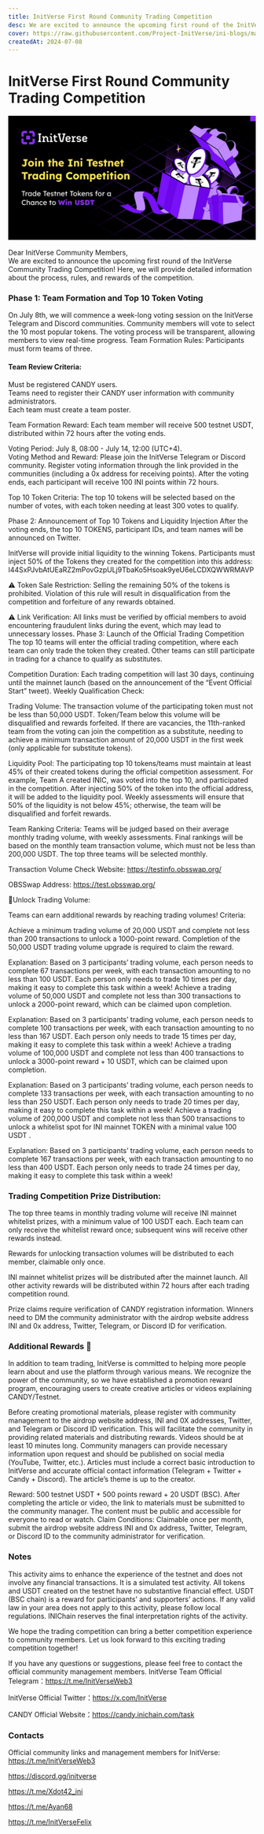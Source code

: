 ```yaml
---
title: InitVerse First Round Community Trading Competition
desc: We are excited to announce the upcoming first round of the InitVerse Community Trading Competition! Here, we will provide detailed information about the process, rules, and rewards of the competition.
cover: https://raw.githubusercontent.com/Project-InitVerse/ini-blogs/main/blogs/resources/images/20240708001.png
createdAt: 2024-07-08
---
```

# InitVerse First Round Community Trading Competition

![image](https://raw.githubusercontent.com/Project-InitVerse/ini-blogs/main/blogs/resources/images/20240708001.png)

Dear InitVerse Community Members,<br>
We are excited to announce the upcoming first round of the InitVerse Community Trading Competition! Here, we will provide detailed information about the process, rules, and rewards of the competition.

### Phase 1: Team Formation and Top 10 Token Voting
On July 8th, we will commence a week-long voting session on the InitVerse Telegram and Discord communities. Community members will vote to select the 10 most popular tokens. The voting process will be transparent, allowing members to view real-time progress.
Team Formation Rules: Participants must form teams of three.

#### Team Review Criteria:

Must be registered CANDY users.<br>
Teams need to register their CANDY user information with community administrators.<br>
Each team must create a team poster.

Team Formation Reward: Each team member will receive 500 testnet USDT, distributed within 72 hours after the voting ends.

Voting Period: July 8, 08:00 - July 14, 12:00 (UTC+4).<br>
Voting Method and Reward: Please join the InitVerse Telegram or Discord community. Register voting information through the link provided in the communities (including a 0x address for receiving points). After the voting ends, each participant will receive 100 INI points within 72 hours.

Top 10 Token Criteria: The top 10 tokens will be selected based on the number of votes, with each token needing at least 300 votes to qualify.

Phase 2: Announcement of Top 10 Tokens and Liquidity Injection
After the voting ends, the top 10 TOKENS, participant IDs, and team names will be announced on Twitter.

InitVerse will provide initial liquidity to the winning Tokens. Participants must inject 50% of the Tokens they created for the competition into this address: I44SxPJvbAtUEaRZ2mPovGzpULj9TbaKo5Hsoak9yeU6eLCDXQWWRMAVP

⚠️ Token Sale Restriction: Selling the remaining 50% of the tokens is prohibited. Violation of this rule will result in disqualification from the competition and forfeiture of any rewards obtained.

⚠️ Link Verification: All links must be verified by official members to avoid encountering fraudulent links during the event, which may lead to unnecessary losses.
Phase 3: Launch of the Official Trading Competition
The top 10 teams will enter the official trading competition, where each team can only trade the token they created. Other teams can still participate in trading for a chance to qualify as substitutes.

Competition Duration: Each trading competition will last 30 days, continuing until the mainnet launch (based on the announcement of the “Event Official Start” tweet).
Weekly Qualification Check:

Trading Volume: The transaction volume of the participating token must not be less than 50,000 USDT. Token/Team below this volume will be disqualified and rewards forfeited. If there are vacancies, the 11th-ranked team from the voting can join the competition as a substitute, needing to achieve a minimum transaction amount of 20,000 USDT in the first week (only applicable for substitute tokens).

Liquidity Pool: The participating top 10 tokens/teams must maintain at least 45% of their created tokens during the official competition assessment. For example, Team A created INIC, was voted into the top 10, and participated in the competition. After injecting 50% of the token into the official address, it will be added to the liquidity pool. Weekly assessments will ensure that 50% of the liquidity is not below 45%; otherwise, the team will be disqualified and forfeit rewards.

Team Ranking Criteria: Teams will be judged based on their average monthly trading volume, with weekly assessments. Final rankings will be based on the monthly team transaction volume, which must not be less than 200,000 USDT. The top three teams will be selected monthly.

Transaction Volume Check Website: https://testinfo.obsswap.org/

OBSSwap Address: https://test.obsswap.org/

💪Unlock Trading Volume:

Teams can earn additional rewards by reaching trading volumes!
Criteria:

Achieve a minimum trading volume of 20,000 USDT and complete not less than 200 transactions to unlock a 1000-point reward. Completion of the 50,000 USDT trading volume upgrade is required to claim the reward.

Explanation: Based on 3 participants’ trading volume, each person needs to complete 67 transactions per week, with each transaction amounting to no less than 100 USDT. Each person only needs to trade 10 times per day, making it easy to complete this task within a week!
Achieve a trading volume of 50,000 USDT and complete not less than 300 transactions to unlock a 2000-point reward, which can be claimed upon completion.

Explanation: Based on 3 participants’ trading volume, each person needs to complete 100 transactions per week, with each transaction amounting to no less than 167 USDT. Each person only needs to trade 15 times per day, making it easy to complete this task within a week!
Achieve a trading volume of 100,000 USDT and complete not less than 400 transactions to unlock a 3000-point reward + 10 USDT, which can be claimed upon completion.

Explanation: Based on 3 participants’ trading volume, each person needs to complete 133 transactions per week, with each transaction amounting to no less than 250 USDT. Each person only needs to trade 20 times per day, making it easy to complete this task within a week!
Achieve a trading volume of 200,000 USDT and complete not less than 500 transactions to unlock a whitelist spot for INI mainnet TOKEN with a minimal value 100 USDT .

Explanation: Based on 3 participants’ trading volume, each person needs to complete 167 transactions per week, with each transaction amounting to no less than 400 USDT. Each person only needs to trade 24 times per day, making it easy to complete this task within a week!

### Trading Competition Prize Distribution:

The top three teams in monthly trading volume will receive INI mainnet whitelist prizes, with a minimum value of 100 USDT each. Each team can only receive the whitelist reward once; subsequent wins will receive other rewards instead.

Rewards for unlocking transaction volumes will be distributed to each member, claimable only once.

INI mainnet whitelist prizes will be distributed after the mainnet launch. All other activity rewards will be distributed within 72 hours after each trading competition round.

Prize claims require verification of CANDY registration information. Winners need to DM the community administrator with the airdrop website address INI and 0x address, Twitter, Telegram, or Discord ID for verification.

### Additional Rewards 🎉
In addition to team trading, InitVerse is committed to helping more people learn about and use the platform through various means. We recognize the power of the community, so we have established a promotion reward program, encouraging users to create creative articles or videos explaining CANDY/Testnet.

Before creating promotional materials, please register with community management to the airdrop website address, INI and 0X addresses, Twitter, and Telegram or Discord ID verification. This will facilitate the community in providing related materials and distributing rewards.
Videos should be at least 10 minutes long. Community managers can provide necessary information upon request and should be published on social media (YouTube, Twitter, etc.).
Articles must include a correct basic introduction to InitVerse and accurate official contact information (Telegram + Twitter + Candy + Discord).
The article’s theme is up to the creator.

Reward: 500 testnet USDT + 500 points reward + 20 USDT (BSC).
After completing the article or video, the link to materials must be submitted to the community manager. The content must be public and accessible for everyone to read or watch.
Claim Conditions: Claimable once per month, submit the airdrop website address INI and 0x address, Twitter, Telegram, or Discord ID to the community administrator for verification.

### Notes

This activity aims to enhance the experience of the testnet and does not involve any financial transactions. It is a simulated test activity. All tokens and USDT created on the testnet have no substantive financial effect. USDT (BSC chain) is a reward for participants’ and supporters’ actions. If any valid law in your area does not apply to this activity, please follow local regulations. INIChain reserves the final interpretation rights of the activity.

We hope the trading competition can bring a better competition experience to community members. Let us look forward to this exciting trading competition together!

If you have any questions or suggestions, please feel free to contact the official community management members.
InitVerse Team
Official Telegram：https://t.me/InitVerseWeb3

InitVerse Official Twitter：https://x.com/InitVerse

CANDY Official Website：https://candy.inichain.com/task
### Contacts
Official community links and management members for InitVerse:
https://t.me/InitVerseWeb3

https://discord.gg/initverse

https://t.me/Xdot42_ini

https://t.me/Ayan68

https://t.me/InitVerseFelix